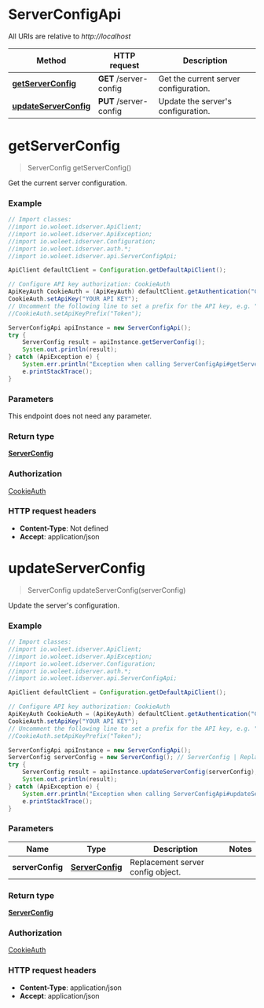 # ServerConfigApi

All URIs are relative to *http://localhost*

Method | HTTP request | Description
------------- | ------------- | -------------
[**getServerConfig**](ServerConfigApi.md#getServerConfig) | **GET** /server-config | Get the current server configuration.
[**updateServerConfig**](ServerConfigApi.md#updateServerConfig) | **PUT** /server-config | Update the server&#39;s configuration.


<a name="getServerConfig"></a>
# **getServerConfig**
> ServerConfig getServerConfig()

Get the current server configuration.

### Example
```java
// Import classes:
//import io.woleet.idserver.ApiClient;
//import io.woleet.idserver.ApiException;
//import io.woleet.idserver.Configuration;
//import io.woleet.idserver.auth.*;
//import io.woleet.idserver.api.ServerConfigApi;

ApiClient defaultClient = Configuration.getDefaultApiClient();

// Configure API key authorization: CookieAuth
ApiKeyAuth CookieAuth = (ApiKeyAuth) defaultClient.getAuthentication("CookieAuth");
CookieAuth.setApiKey("YOUR API KEY");
// Uncomment the following line to set a prefix for the API key, e.g. "Token" (defaults to null)
//CookieAuth.setApiKeyPrefix("Token");

ServerConfigApi apiInstance = new ServerConfigApi();
try {
    ServerConfig result = apiInstance.getServerConfig();
    System.out.println(result);
} catch (ApiException e) {
    System.err.println("Exception when calling ServerConfigApi#getServerConfig");
    e.printStackTrace();
}
```

### Parameters
This endpoint does not need any parameter.

### Return type

[**ServerConfig**](ServerConfig.md)

### Authorization

[CookieAuth](../README.md#CookieAuth)

### HTTP request headers

 - **Content-Type**: Not defined
 - **Accept**: application/json

<a name="updateServerConfig"></a>
# **updateServerConfig**
> ServerConfig updateServerConfig(serverConfig)

Update the server&#39;s configuration.

### Example
```java
// Import classes:
//import io.woleet.idserver.ApiClient;
//import io.woleet.idserver.ApiException;
//import io.woleet.idserver.Configuration;
//import io.woleet.idserver.auth.*;
//import io.woleet.idserver.api.ServerConfigApi;

ApiClient defaultClient = Configuration.getDefaultApiClient();

// Configure API key authorization: CookieAuth
ApiKeyAuth CookieAuth = (ApiKeyAuth) defaultClient.getAuthentication("CookieAuth");
CookieAuth.setApiKey("YOUR API KEY");
// Uncomment the following line to set a prefix for the API key, e.g. "Token" (defaults to null)
//CookieAuth.setApiKeyPrefix("Token");

ServerConfigApi apiInstance = new ServerConfigApi();
ServerConfig serverConfig = new ServerConfig(); // ServerConfig | Replacement server config object.
try {
    ServerConfig result = apiInstance.updateServerConfig(serverConfig);
    System.out.println(result);
} catch (ApiException e) {
    System.err.println("Exception when calling ServerConfigApi#updateServerConfig");
    e.printStackTrace();
}
```

### Parameters

Name | Type | Description  | Notes
------------- | ------------- | ------------- | -------------
 **serverConfig** | [**ServerConfig**](ServerConfig.md)| Replacement server config object. |

### Return type

[**ServerConfig**](ServerConfig.md)

### Authorization

[CookieAuth](../README.md#CookieAuth)

### HTTP request headers

 - **Content-Type**: application/json
 - **Accept**: application/json

